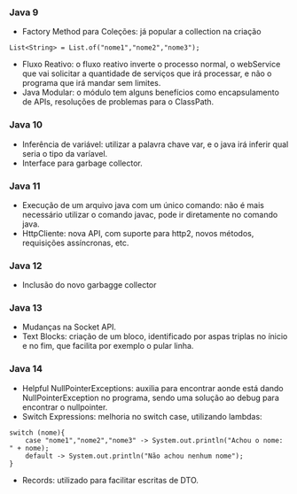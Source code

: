 ### Java 9
- Factory Method para Coleções: já popular a collection na criação
```
List<String> = List.of("nome1","nome2","nome3");
```
- Fluxo Reativo: o fluxo reativo inverte o processo normal, o webService que vai solicitar a quantidade de serviços que irá processar, e não o programa que irá mandar sem limites.
- Java Modular: o módulo tem alguns benefícios como encapsulamento de APIs, resoluções de problemas para o ClassPath.

### Java 10
- Inferência de variável: utilizar a palavra chave var, e o java irá inferir qual seria o tipo da varíavel.
- Interface para garbage collector.

### Java 11
- Execução de um arquivo java com um único comando: não é mais necessário utilizar o comando javac, pode ir diretamente no comando java.
- HttpCliente: nova API, com suporte para http2, novos métodos, requisições assíncronas, etc.

### Java 12
- Inclusão do novo garbagge collector

### Java 13
- Mudanças na Socket API.
- Text Blocks: criação de um bloco, identificado por aspas triplas no ínicio e no fim, que facilita por exemplo o pular linha.

### Java 14
- Helpful NullPointerExceptions: auxilia para encontrar aonde está dando NullPointerException no programa, sendo uma solução ao debug para encontrar o nullpointer.
- Switch Expressions: melhoria no switch case, utilizando lambdas:
```
switch (nome){
    case "nome1","nome2","nome3" -> System.out.println("Achou o nome: " + nome);
    default -> System.out.println("Não achou nenhum nome");
}
```
- Records: utilizado para facilitar escritas de DTO.